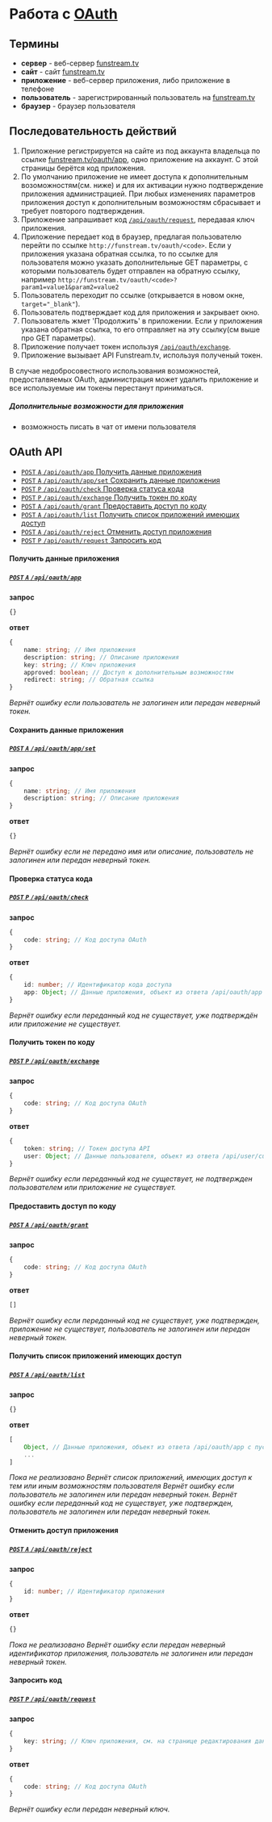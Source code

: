 ﻿Работа с [OAuth](http://oauth.net/)
===================================

Термины
------------------
- **сервер** - веб-сервер [funstream.tv](http://funstream.tv/)
- **сайт** - сайт [funstream.tv](http://funstream.tv/)
- **приложение** - веб-сервер приложения, либо приложение в телефоне
- **пользователь** - зарегистрированный пользователь на [funstream.tv](http://funstream.tv/)
- **браузер** - браузер пользователя


Последовательность действий
------------------
1. Приложение регистрируется на сайте из под аккаунта владельца по ссылке [funstream.tv/oauth/app](http://funstream.tv/oauth/app), одно приложение на аккаунт. С этой страницы берётся код приложения.
2. По умолчанию приложение не имеет доступа к дополнительным возоможностям(см. ниже) и для их активации нужно подтверждение приложения администрацией. При любых изменениях параметров приложения доступ к дополнительным возможностям сбрасывает и требует повторого подтверждения.
3. Приложение запрашивает код [`/api/oauth/request`](#Запросить-код), передавая ключ приложения.
4. Приложение передает код в браузер, предлагая пользователю перейти по ссылке ```http://funstream.tv/oauth/<code>```. Если у приложения указана обратная ссылка, то по ссылке для пользователя можно указать дополнительные GET параметры, с которыми пользователь будет отправлен на обратную ссылку, например ```http://funstream.tv/oauth/<code>?param1=value1&param2=value2```
5. Пользователь переходит по ссылке (открывается в новом окне, `target="_blank"`).
6. Пользователь подтверждает код для приложения и закрывает окно.
7. Пользователь жмет 'Продолжить' в приложении. Если у приложения указана обратная ссылка, то его отправляет на эту ссылку(см выше про GET параметры).
8. Приложение получает токен используя [`/api/oauth/exchange`](#Получить-токен-по-коду).
9. Приложение вызывает API Funstream.tv, используя полученый токен.


В случае недобросовестного использования возможностей, предосталвяемых OAuth, администрация может удалить приложение и все используемые им токены перестанут приниматься.

##### Дополнительные возможности для приложения
- возможность писать в чат от имени пользователя


OAuth API
------------------
- [`POST` `A` `/api/oauth/app` Получить данные приложения](#Получить-данные-приложения)
- [`POST` `A` `/api/oauth/app/set` Сохранить данные приложения](#Сохранить-данные-приложения)
- [`POST` `P` `/api/oauth/check` Проверка статуса кода](#Проверка-статуса-кода)
- [`POST` `P` `/api/oauth/exchange` Получить токен по коду](#Получить-токен-по-коду)
- [`POST` `A` `/api/oauth/grant` Предоставить доступ по коду](#Предоставить-доступ-по-коду)
- [`POST` `A` `/api/oauth/list` Получить список приложений имеющих доступ](#Получить-список-приложений-имеющих-доступ)
- [`POST` `A` `/api/oauth/reject` Отменить доступ приложения](#Отменить-доступ-приложения)
- [`POST` `P` `/api/oauth/request` Запросить код](#Запросить-код)


#### Получить данные приложения
##### [`POST` `A` `/api/oauth/app`](http://funstream.tv/api/oauth/app)
**запрос**
```ts
{}
```
**ответ**
```ts
{
    name: string; // Имя приложения
    description: string; // Описание приложения
    key: string; // Ключ приложения
    approved: boolean; // Доступ к дополнительным возможностям
    redirect: string; // Обратная ссылка
}
```
*Вернёт ошибку если пользователь не залогинен или передан неверный токен.*


#### Сохранить данные приложения
##### [`POST` `A` `/api/oauth/app/set`](http://funstream.tv/api/oauth/app/set)
**запрос**
```ts
{
    name: string; // Имя приложения
    description: string; // Описание приложения
}
```
**ответ**
```ts
{}
```
*Вернёт ошибку если не передано имя или описание, пользователь не залогинен или передан неверный токен.*


#### Проверка статуса кода
##### [`POST` `P` `/api/oauth/check`](http://funstream.tv/api/oauth/check)
**запрос**
```ts
{
    code: string; // Код доступа OAuth
}
```
**ответ**
```ts
{
    id: number; // Идентификатор кода доступа
    app: Object; // Данные приложения, объект из ответа /api/oauth/app с пустым ключом
}
```
*Вернёт ошибку если переданный код не существует, уже подтверждён или приложение не существует.*


#### Получить токен по коду
##### [`POST` `P` `/api/oauth/exchange`](http://funstream.tv/api/oauth/exchange)
**запрос**
```ts
{
    code: string; // Код доступа OAuth
}
```
**ответ**
```ts
{
    token: string; // Токен доступа API
    user: Object; // Данные пользователя, объект из ответа /api/user/current
}
```
*Вернёт ошибку если переданный код не существует, не подтвержден пользователем или приложение не существует.*


#### Предоставить доступ по коду
##### [`POST` `A` `/api/oauth/grant`](http://funstream.tv/api/oauth/grant)
**запрос**
```ts
{
    code: string; // Код доступа OAuth
}
```
**ответ**
```ts
[]
```
*Вернёт ошибку если переданный код не существует, уже подтвержден, приложение не существует,
пользователь не залогинен или передан неверный токен.*


#### Получить список приложений имеющих доступ
##### [`POST` `A` `/api/oauth/list`](http://funstream.tv/api/oauth/list)
**запрос**
```ts
{}
```
**ответ**
```ts
[
    Object, // Данные приложения, объект из ответа /api/oauth/app с пустым ключом
    ...
]
```
*Пока не реализовано*
*Вернёт список приложений, имеющих доступ к тем или иным возможностям пользователя*
*Вернёт ошибку если пользователь не залогинен или передан неверный токен.*
*Вернёт ошибку если переданный код не существует, уже подтвержден, пользователь не залогинен или передан неверный токен.*


#### Отменить доступ приложения
##### [`POST` `A` `/api/oauth/reject`](http://funstream.tv/api/oauth/reject)
**запрос**
```ts
{
    id: number; // Идентификатор приложения
}
```
**ответ**
```ts
{}
```
*Пока не реализовано*
*Вернёт ошибку если передан неверный идентификатор приложения, пользователь не залогинен или передан неверный токен.*


#### Запросить код
##### [`POST` `P` `/api/oauth/request`](http://funstream.tv/api/oauth/request)
**запрос**
```ts
{
    key: string; // Ключ приложения, см. на странице редактирования данных приложения
}
```
**ответ**
```ts
{
    code: string; // Код доступа OAuth
}
```
*Вернёт ошибку если передан неверный ключ.*
